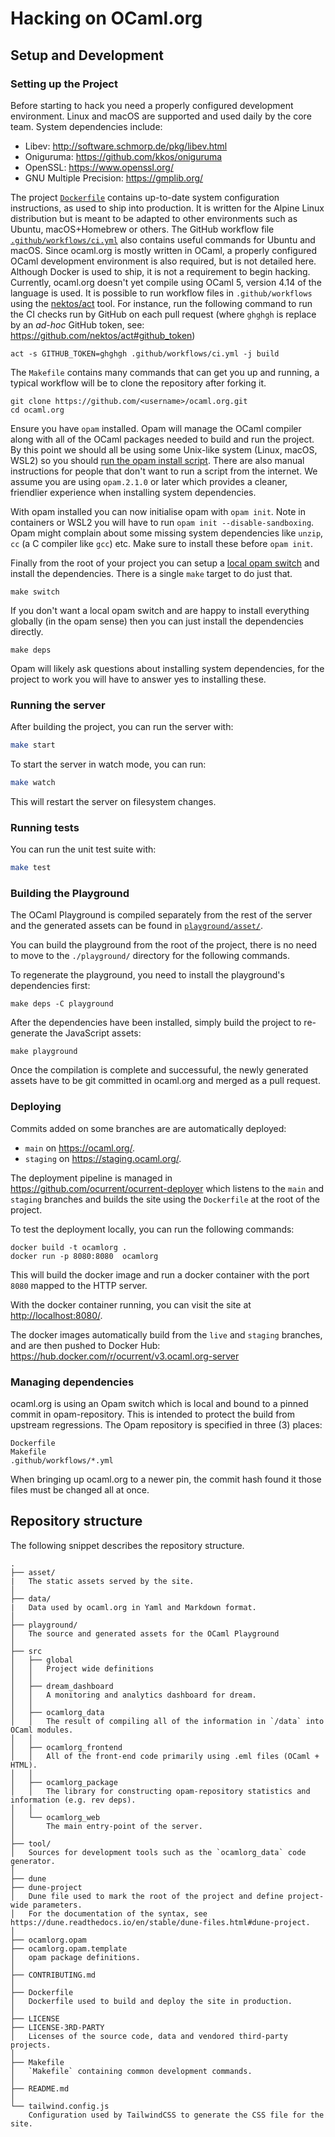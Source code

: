 # Hacking on OCaml.org

## Setup and Development

### Setting up the Project

Before starting to hack you need a properly configured development environment. Linux and macOS are supported and used daily by the core team. System dependencies include:
* Libev: http://software.schmorp.de/pkg/libev.html
* Oniguruma: https://github.com/kkos/oniguruma
* OpenSSL: https://www.openssl.org/
* GNU Multiple Precision: https://gmplib.org/

The project [`Dockerfile`](./Dockerfile) contains up-to-date system configuration instructions, as used to ship into production. It is written for the Alpine Linux distribution but is meant to be adapted to other environments such as Ubuntu, macOS+Homebrew or others. The GitHub workflow file [`.github/workflows/ci.yml`](.github/workflows/ci.yml) also contains useful commands for Ubuntu and macOS. Since ocaml.org is mostly written in OCaml, a properly configured OCaml development environment is also required, but is not detailed here. Although Docker is used to ship, it is not a requirement to begin hacking. Currently, ocaml.org doesn't yet compile using OCaml 5, version 4.14 of the language is used. It is possible to run workflow files in `.github/workflows` using the [nektos/act](https://github.com/nektos/act) tool. For instance, run the following command to run the CI checks run by GitHub on each pull request (where `ghghgh` is replace by an _ad-hoc_ GitHub token, see: https://github.com/nektos/act#github_token)
```
act -s GITHUB_TOKEN=ghghgh .github/workflows/ci.yml -j build
```


The `Makefile` contains many commands that can get you up and running, a typical workflow will be to clone the repository after forking it.

```
git clone https://github.com/<username>/ocaml.org.git
cd ocaml.org
```

Ensure you have `opam` installed. Opam will manage the OCaml compiler along with all of the OCaml packages needed to build and run the project. By this point we should all be using some Unix-like system (Linux, macOS, WSL2) so you should [run the opam install script](https://opam.ocaml.org/doc/Install.html#Binary-distribution). There are also manual instructions for people that don't want to run a script from the internet. We assume you are using `opam.2.1.0` or later which provides a cleaner, friendlier experience when installing system dependencies.

With opam installed you can now initialise opam with `opam init`. Note in containers or WSL2 you will have to run `opam init --disable-sandboxing`. Opam might complain about some missing system dependencies like `unzip`, `cc` (a C compiler like `gcc`) etc. Make sure to install these before `opam init`.

Finally from the root of your project you can setup a [local opam switch](https://opam.ocaml.org/doc/Manual.html#Switches) and install the dependencies. There is a single `make` target to do just that.

```
make switch
```

If you don't want a local opam switch and are happy to install everything globally (in the opam sense) then you can just install the dependencies directly.

```
make deps
```

Opam will likely ask questions about installing system dependencies, for the project to work you will have to answer yes to installing these.

### Running the server

After building the project, you can run the server with:

```bash
make start
```

To start the server in watch mode, you can run:

```bash
make watch
```

This will restart the server on filesystem changes.

### Running tests

You can run the unit test suite with:

```bash
make test
```

### Building the Playground

The OCaml Playground is compiled separately from the rest of the server and the generated assets can be found in
[`playground/asset/`](./playground/asset/).

You can build the playground from the root of the project, there is no need to move to the `./playground/` directory for the following commands.

To regenerate the playground, you need to install the playground's dependencies first:

```
make deps -C playground
```

After the dependencies have been installed, simply build the project to re-generate the JavaScript assets:

```
make playground
```

Once the compilation is complete and successuful, the newly generated assets have to be git committed
in ocaml.org and merged as a pull request. 

### Deploying

Commits added on some branches are are automatically deployed:
- `main` on <https://ocaml.org/>.
- `staging` on <https://staging.ocaml.org/>.

The deployment pipeline is managed in <https://github.com/ocurrent/ocurrent-deployer> which listens to the `main` and `staging` branches and builds the site using the `Dockerfile` at the root of the project.

To test the deployment locally, you can run the following commands:

```
docker build -t ocamlorg .
docker run -p 8080:8080  ocamlorg
```

This will build the docker image and run a docker container with the port `8080` mapped to the HTTP server.

With the docker container running, you can visit the site at <http://localhost:8080/>.

The docker images automatically build from the `live` and `staging` branches, and are then pushed to Docker Hub: https://hub.docker.com/r/ocurrent/v3.ocaml.org-server

### Managing dependencies

ocaml.org is using an Opam switch which is local and bound to a pinned commit in opam-repository. This is intended to protect the build from upstream regressions. The Opam repository is specified in three (3) places:
```
Dockerfile
Makefile
.github/workflows/*.yml
```

When bringing up ocaml.org to a newer pin, the commit hash found it those files must be changed all at once.

## Repository structure

The following snippet describes the repository structure.

```text
.
├── asset/
|   The static assets served by the site.
│
├── data/
|   Data used by ocaml.org in Yaml and Markdown format.
│
├── playground/
│   The source and generated assets for the OCaml Playground
│
├── src
│   ├── global
│   │   Project wide definitions
│   │
│   ├── dream_dashboard
│   │   A monitoring and analytics dashboard for dream.
│   │
│   ├── ocamlorg_data
│   │   The result of compiling all of the information in `/data` into OCaml modules.
│   │
│   ├── ocamlorg_frontend
│   │   All of the front-end code primarily using .eml files (OCaml + HTML).
│   │
│   ├── ocamlorg_package
│   │   The library for constructing opam-repository statistics and information (e.g. rev deps).
│   │
│   └── ocamlorg_web
│       The main entry-point of the server.
│
├── tool/
│   Sources for development tools such as the `ocamlorg_data` code generator.
│
├── dune
├── dune-project
│   Dune file used to mark the root of the project and define project-wide parameters.
│   For the documentation of the syntax, see https://dune.readthedocs.io/en/stable/dune-files.html#dune-project.
│
├── ocamlorg.opam
├── ocamlorg.opam.template
│   opam package definitions.
│
├── CONTRIBUTING.md
│
├── Dockerfile
│   Dockerfile used to build and deploy the site in production.
│
├── LICENSE
├── LICENSE-3RD-PARTY
│   Licenses of the source code, data and vendored third-party projects.
│
├── Makefile
│   `Makefile` containing common development commands.
│
├── README.md
│
└── tailwind.config.js
    Configuration used by TailwindCSS to generate the CSS file for the site.
```
